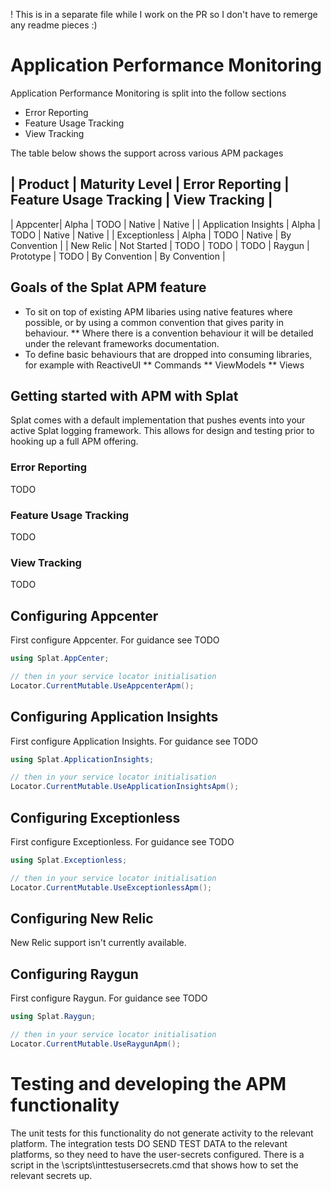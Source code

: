 ! This is in a separate file while I work on the PR so I don't have to remerge any readme pieces :)

# Application Performance Monitoring

Application Performance Monitoring is split into the follow sections

* Error Reporting
* Feature Usage Tracking
* View Tracking

The table below shows the support across various APM packages

| Product | Maturity Level | Error Reporting | Feature Usage Tracking | View Tracking |
-------------
| Appcenter| Alpha | TODO | Native | Native |
| Application Insights | Alpha | TODO | Native | Native |
| Exceptionless | Alpha | TODO | Native | By Convention |
| New Relic | Not Started | TODO | TODO | TODO
| Raygun | Prototype | TODO | By Convention | By Convention |

## Goals of the Splat APM feature

* To sit on top of existing APM libaries using native features where possible, or by using a common convention that gives parity in behaviour.
** Where there is a convention behaviour it will be detailed under the relevant frameworks documentation.
* To define basic behaviours that are dropped into consuming libraries, for example with ReactiveUI
** Commands
** ViewModels
** Views

## Getting started with APM with Splat

Splat comes with a default implementation that pushes events into your active Splat logging framework. This allows for design and testing prior to hooking up a full APM offering.

### Error Reporting

TODO

### Feature Usage Tracking

TODO

### View Tracking

TODO

## Configuring Appcenter

First configure Appcenter. For guidance see TODO

```cs
using Splat.AppCenter;

// then in your service locator initialisation
Locator.CurrentMutable.UseAppcenterApm();
```

## Configuring Application Insights

First configure Application Insights. For guidance see TODO

```cs
using Splat.ApplicationInsights;

// then in your service locator initialisation
Locator.CurrentMutable.UseApplicationInsightsApm();
```

## Configuring Exceptionless

First configure Exceptionless. For guidance see TODO

```cs
using Splat.Exceptionless;

// then in your service locator initialisation
Locator.CurrentMutable.UseExceptionlessApm();
```

## Configuring New Relic

New Relic support isn't currently available.

## Configuring Raygun

First configure Raygun. For guidance see TODO

```cs
using Splat.Raygun;

// then in your service locator initialisation
Locator.CurrentMutable.UseRaygunApm();
```

# Testing and developing the APM functionality

The unit tests for this functionality do not generate activity to the relevant platform.
The integration tests DO SEND TEST DATA to the relevant platforms, so they need to have
the user-secrets configured. There is a script in the \scripts\inttestusersecrets.cmd
that shows how to set the relevant secrets up.